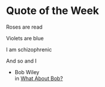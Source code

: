 # Quote of the Week

Roses are read

Violets are blue

I am schizophrenic

And so and I

- Bob Wiley<br>
in [What About Bob?](https://www.imdb.com/title/tt0103241)
